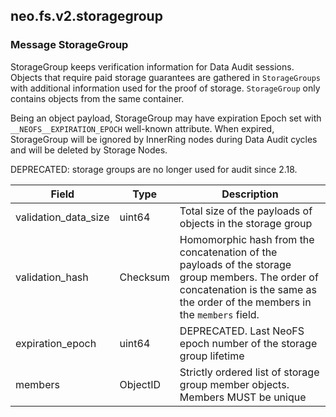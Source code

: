 ## neo.fs.v2.storagegroup




### Message StorageGroup

StorageGroup keeps verification information for Data Audit sessions. Objects
that require paid storage guarantees are gathered in `StorageGroups` with
additional information used for the proof of storage. `StorageGroup` only
contains objects from the same container.

Being an object payload, StorageGroup may have expiration Epoch set with
`__NEOFS__EXPIRATION_EPOCH` well-known attribute. When expired, StorageGroup
will be ignored by InnerRing nodes during Data Audit cycles and will be
deleted by Storage Nodes.

DEPRECATED: storage groups are no longer used for audit since 2.18.

| Field | Type | Description |
| ----- | ---- | ----------- |
| validation_data_size | uint64 | Total size of the payloads of objects in the storage group |
| validation_hash | Checksum | Homomorphic hash from the concatenation of the payloads of the storage group members. The order of concatenation is the same as the order of the members in the `members` field. |
| expiration_epoch | uint64 | DEPRECATED. Last NeoFS epoch number of the storage group lifetime |
| members | ObjectID | Strictly ordered list of storage group member objects. Members MUST be unique |
     
